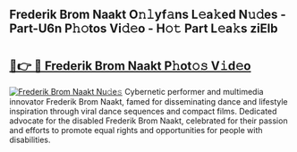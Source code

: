 ## Frederik Brom Naakt O𝚗𝚕yf𝚊ns L𝚎a𝚔ed N𝚞𝚍es - Part-U6n P𝚑𝚘tos Vi𝚍𝚎o - H𝚘𝚝 Part L𝚎a𝚔s ziElb

# <h2><a href="http://kf2spc4.oniu.top/?m=Frederik+Brom+Naakt">🔗👉 🔴 Frederik Brom Naakt P𝚑ot𝚘𝚜 V𝚒d𝚎o</a></h2>

[![Frederik Brom Naakt Nu𝚍e𝚜](https://i.imgur.com/0qMVB7G.gif)](http://kf2spc4.oniu.top/?m=Frederik+Brom+Naakt)
Cybernetic performer and multimedia innovator Frederik Brom Naakt, famed for disseminating dance and lifestyle inspiration through viral dance sequences and compact films. Dedicated advocate for the disabled Frederik Brom Naakt, celebrated for their passion and efforts to promote equal rights and opportunities for people with disabilities.  
